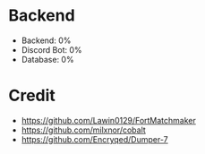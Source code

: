 # Backend
- Backend: 0%
- Discord Bot: 0%
- Database: 0%
# Credit
- https://github.com/Lawin0129/FortMatchmaker
- https://github.com/milxnor/cobalt
- https://github.com/Encryqed/Dumper-7
